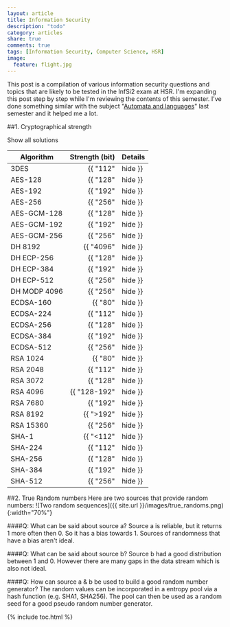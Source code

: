 ```yaml
---
layout: article
title: Information Security
description: "todo"
category: articles
share: true
comments: true
tags: [Information Security, Computer Science, HSR]
image:
  feature: flight.jpg
---
```


This post is a compilation of various information security questions and topics that are likely to be tested in the
InfSi2 exam at HSR. I'm expanding this post step by step while I'm reviewing the contents of this semester. I've done
something similar with the subject "[Automata and languages](/articles/44-questions-and-36-terms-about-automata-and-languages/)" last semester and it helped me a lot.

<script>
var solutionVisibility = false;
var setVisible = function () {
  if(solutionVisibility){
    solutionVisibility = false;
    $( ".solution" ).css( "color", "white" );
    $(".solutionsButton").text("Show all solutions");
  } else {
    solutionVisibility = true;
    $( ".solution" ).css( "color", "black" );
    $(".solutionsButton").text("Hide all solutions");
  }
};
</script>

##1. Cryptographical strength 

<a class="btn-info solutionsButton" onclick="setVisible()">Show all solutions</a>

| Algorithm    | Strength (bit)                | Details                                |
|--------------|------------------------------:|----------------------------------------|
| 3DES         |            {{ "112" | hide }} |                                        |
| AES-128      |            {{ "128" | hide }} |                                        |
| AES-192      |            {{ "192" | hide }} |                                        |
| AES-256      |            {{ "256" | hide }} |                                        |
| AES-GCM-128  |            {{ "128" | hide }} | AES Galois Counter Mode (GCM)          |
| AES-GCM-192  |            {{ "192" | hide }} |                                        |
| AES-GCM-256  |            {{ "256" | hide }} |                                        |
| DH 8192      |           {{ "4096" | hide }} |                                        |
| DH ECP-256   |            {{ "128" | hide }} | Elliptic Curve Diffie Hellman (ECP)    |
| DH ECP-384   |            {{ "192" | hide }} | Elliptic Curve Diffie Hellman (ECP)    |
| DH ECP-512   |            {{ "256" | hide }} | Elliptic Curve Diffie Hellman (ECP)    |
| DH MODP 4096 |            {{ "256" | hide }} | DH More Modular Exponential            |
| ECDSA-160    |             {{ "80" | hide }} |                                        |
| ECDSA-224    |            {{ "112" | hide }} |                                        |
| ECDSA-256    |            {{ "128" | hide }} | Elliptic Curve Digital Signature (DSA) |
| ECDSA-384    |            {{ "192" | hide }} | Elliptic Curve Digital Signature (DSA) |
| ECDSA-512    |            {{ "256" | hide }} | Elliptic Curve Digital Signature (DSA) |
| RSA 1024     |             {{ "80" | hide }} |                                        |
| RSA 2048     |            {{ "112" | hide }} |                                        |
| RSA 3072     |            {{ "128" | hide }} |                                        |
| RSA 4096     |            {{ "128-192" | hide }} |                                    |
| RSA 7680     |            {{ "192" | hide }} |                                        |
| RSA 8192     |            {{ ">192" | hide }} |                                       |
| RSA 15360    |            {{ "256" | hide }} |                                        |
| SHA-1        |            {{ "<112" | hide }} |                                       |
| SHA-224      |            {{ "112" | hide }} |                                        |
| SHA-256      |            {{ "128" | hide }} |                                        |
| SHA-384      |            {{ "192" | hide }} |                                        |
| SHA-512      |            {{ "256" | hide }} |                                        |


##2. True Random numbers
Here are two sources that provide random numbers:
![Two random sequences]({{ site.url }}/images/true_randoms.png){:width="70%"}

####Q: What can be said about source a?
Source a is reliable, but it returns 1 more often then 0. So it has a bias towards 1. Sources of randomness that have a bias
aren't ideal.

####Q: What can be said about source b?
Source b had a good distribution between 1 and 0. However there are many gaps in the data stream which is also not ideal.

####Q: How can source a & b be used to build a good random number generator?
The random values can be incorporated in a entropy pool via a hash function (e.g. SHA1, SHA256). The pool can then be used
as a random seed for a good pseudo random number generator.


{% include toc.html %}

